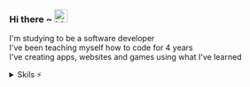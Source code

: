 ### Hi there ~ <img src="https://user-images.githubusercontent.com/1303154/88677602-1635ba80-d120-11ea-84d8-d263ba5fc3c0.gif" width="24px" alt="hi">

I'm studying to be a software developer<br />
I've been teaching myself how to code for 4 years<br/>
I've creating apps, websites and games using what I've learned<br />

<details>
<summary>Skils ⚡️</summary>
<br />
Rust, JavaScript, Python, C#, and HTML & CSS
<br />
<br />
C++, Arduino
<br />
<br />
Git, Unity, Blender, Fusion360, Figma, Photoshop
</details>
